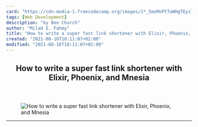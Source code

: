```yaml
---
card: "https://cdn-media-1.freecodecamp.org/images/1*_5mxMoPtToWHgTEyslbYnA.png"
tags: [Web Development]
description: "by Ben Church"
author: "Milad E. Fahmy"
title: "How to write a super fast link shortener with Elixir, Phoenix, and Mnesia"
created: "2021-08-16T10:11:07+02:00"
modified: "2021-08-16T10:11:07+02:00"
---
```

<div class="site-wrapper">
<main id="site-main" class="site-main outer">
<div class="inner">
<article class="post-full post tag-web-development tag-software-development tag-programming tag-elixir tag-tech ">
<header class="post-full-header">
<h1 class="post-full-title">How to write a super fast link shortener with Elixir, Phoenix, and Mnesia</h1>
</header>
<figure class="post-full-image">
<picture>
<source media="(max-width: 700px)" sizes="1px" srcset="data:image/gif;base64,R0lGODlhAQABAIAAAAAAAP///yH5BAEAAAAALAAAAAABAAEAAAIBRAA7 1w">
<source media="(min-width: 701px)" sizes="(max-width: 800px) 400px,
(max-width: 1170px) 700px,
1400px" srcset="https://cdn-media-1.freecodecamp.org/images/1*_5mxMoPtToWHgTEyslbYnA.png 300w,
https://cdn-media-1.freecodecamp.org/images/1*_5mxMoPtToWHgTEyslbYnA.png 600w,
https://cdn-media-1.freecodecamp.org/images/1*_5mxMoPtToWHgTEyslbYnA.png 1000w,
https://cdn-media-1.freecodecamp.org/images/1*_5mxMoPtToWHgTEyslbYnA.png 2000w">
<img onerror="this.style.display='none'" src="https://cdn-media-1.freecodecamp.org/images/1*_5mxMoPtToWHgTEyslbYnA.png" alt="How to write a super fast link shortener with Elixir, Phoenix, and Mnesia">
</picture>
</figure>
<section class="post-full-content">
<div class="post-content medium-migrated-article">
</div>
<hr>
</section>
</article>
</div>
</main>
</div>
<!-- Google Tag Manager (noscript) -->
<!-- End Google Tag Manager (noscript) -->
